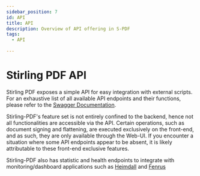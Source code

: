 ```yaml
---
sidebar_position: 7
id: API
title: API
description: Overview of API offering in S-PDF
tags:
  - API
  
---
```

# Stirling PDF API

Stirling PDF exposes a simple API for easy integration with external scripts. For an exhaustive list of all available API endpoints and their functions, please refer to the [Swagger Documentation](https://app.swaggerhub.com/apis-docs/Frooodle/Stirling-PDF/).

 Stirling-PDF's feature set is not entirely confined to the backend, hence not all functionalities are accessible via the API. Certain operations, such as document signing and flattening, are executed exclusively on the front-end, and as such, they are only available through the Web-UI. If you encounter a situation where some API endpoints appear to be absent, it is likely attributable to these front-end exclusive features.

Stirling-PDF also has statistic and health endpoints to integrate with monitoring/dashboard applications such as [Heimdall](https://TODO) and [Fenrus](https://TODO)

